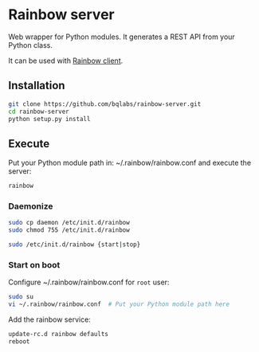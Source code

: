 # Rainbow server

Web wrapper for Python modules. It generates a REST API from your Python class.

It can be used with [Rainbow client](https://github.com/bqlabs/rainbow-client/).

## Installation

```bash
git clone https://github.com/bqlabs/rainbow-server.git
cd rainbow-server
python setup.py install
```

## Execute

Put your Python module path in: ~/.rainbow/rainbow.conf and execute the server:

```bash
rainbow
```

### Daemonize

```bash
sudo cp daemon /etc/init.d/rainbow
sudo chmod 755 /etc/init.d/rainbow
```

```bash
sudo /etc/init.d/rainbow {start|stop}
```

### Start on boot

Configure ~/.rainbow/rainbow.conf for `root` user:

```bash
sudo su
vi ~/.rainbow/rainbow.conf  # Put your Python module path here
```

Add the rainbow service:

```bash
update-rc.d rainbow defaults
reboot
```
